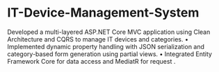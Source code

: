 # IT-Device-Management-System
Developed a multi-layered ASP.NET Core MVC application using Clean Architecture and CQRS to manage IT devices and categories. • Implemented dynamic property handling with JSON serialization and category-based form generation using partial views. • Integrated Entity Framework Core for data access and MediatR for request .
